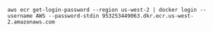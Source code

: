 `aws ecr get-login-password --region us-west-2 | docker login --username AWS --password-stdin 953253449063.dkr.ecr.us-west-2.amazonaws.com`
